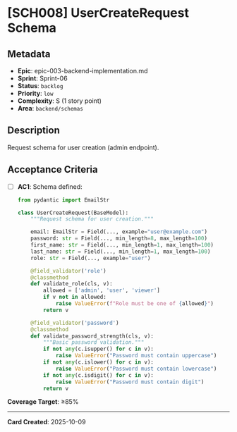 # [SCH008] UserCreateRequest Schema

## Metadata
- **Epic**: epic-003-backend-implementation.md
- **Sprint**: Sprint-06
- **Status**: `backlog`
- **Priority**: `low`
- **Complexity**: S (1 story point)
- **Area**: `backend/schemas`

## Description

Request schema for user creation (admin endpoint).

## Acceptance Criteria

- [ ] **AC1**: Schema defined:
  ```python
  from pydantic import EmailStr

  class UserCreateRequest(BaseModel):
      """Request schema for user creation."""

      email: EmailStr = Field(..., example="user@example.com")
      password: str = Field(..., min_length=8, max_length=100)
      first_name: str = Field(..., min_length=1, max_length=100)
      last_name: str = Field(..., min_length=1, max_length=100)
      role: str = Field(..., example="user")

      @field_validator('role')
      @classmethod
      def validate_role(cls, v):
          allowed = ['admin', 'user', 'viewer']
          if v not in allowed:
              raise ValueError(f"Role must be one of {allowed}")
          return v

      @field_validator('password')
      @classmethod
      def validate_password_strength(cls, v):
          """Basic password validation."""
          if not any(c.isupper() for c in v):
              raise ValueError("Password must contain uppercase")
          if not any(c.islower() for c in v):
              raise ValueError("Password must contain lowercase")
          if not any(c.isdigit() for c in v):
              raise ValueError("Password must contain digit")
          return v
  ```

**Coverage Target**: ≥85%

---

**Card Created**: 2025-10-09
